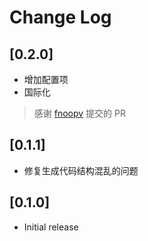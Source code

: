 # Change Log

## [0.2.0]

- 增加配置项
- 国际化

> 感谢 [fnoopv](https://github.com/fnoopv) 提交的 PR

## [0.1.1]

- 修复生成代码结构混乱的问题

## [0.1.0]

- Initial release
